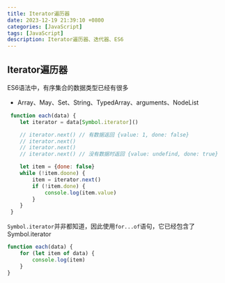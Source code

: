 ```yaml
---
title: Iterator遍历器
date: 2023-12-19 21:39:10 +0800
categories: [JavaScript]
tags: [JavaScript]
description: Iterator遍历器、迭代器、ES6
---
```


## Iterator遍历器

ES6语法中，有序集合的数据类型已经有很多
- Array、May、Set、String、TypedArray、arguments、NodeList

```js
 function each(data) {
    let iterator = data[Symbol.iterator]()

    // iterator.next() // 有数据返回 {value: 1, done: false}
    // iterator.next()
    // iterator.next()
    // iterator.next() // 没有数据时返回 {value: undefind, done: true}

    let item = {done: false}
    while (!item.doone) {
        item = iterator.next()
        if (!item.done) {
            console.log(item.value)
        }
    }
 }

```


`Symbol.iterator`并非都知道，因此使用`for...of`语句，它已经包含了Symbol.iterator

```js
function each(data) {
    for (let item of data) {
        console.log(item)
    }
}
```
